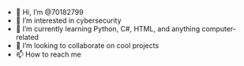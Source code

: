 - 👋 Hi, I’m @70182799
- 👀 I’m interested in cybersecurity
- 🌱 I’m currently learning Python, C#, HTML, and anything computer-related
- 💞️ I’m looking to collaborate on cool projects
- 📫 How to reach me 

<!---
70182799/70182799 is a ✨ special ✨ repository because its `README.md` (this file) appears on your GitHub profile.
You can click the Preview link to take a look at your changes.
--->
